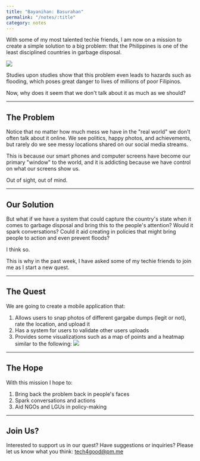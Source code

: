 ```yaml
---
title: "Bayanihan: Basurahan"
permalink: "/notes/:title"
category: notes
---
```


With some of my most talented techie friends, I am now on a mission to create a simple solution to a big problem: that the Philippines is one of the least disciplined countries in garbage disposal.<!--more-->

![](https://previews.dropbox.com/p/thumb/AAg6l2NgE2B9F2mYHvLQkPhg4wW2V7Vj-u8zbVU9BMygpU1P8Pxs9P0-wXlgq2h-PFtZ9p4SCL8eBe1S_Tbum6P8Rf1bnBjQQNMOJ4r_Wj-iUgC-To_Z6HwJPu9MddX3YzEBVndJ_VBBBPhIfMYPh_jBACmLQqMsbbRBmg3Vt1lQv5HbR3zf6uYsosePwcR0kl34GZ-LpledjtlCVfNc397qI5kx8J4WUVvU1eSausWj1a4SBjdj6cOmIFuWGsGDL9iBLCcHSY84dZI3IZHa6Lw-XlNRXMfY9JdTXYnftF-FxzqTQzpjMBViqwT4nXl20-Hvjd8xcsR2AtgqgtEJorOB/p.jpeg)

Studies upon studies show that this problem even leads to hazards such as flooding, which poses great danger to lives of millions of poor Filipinos.

Now, why does it seem that we don't talk about it as much as we should?

---

## The Problem

Notice that no matter how much mess we have in the "real world" we don't often talk about it online. We see politics, happy photos, and achievements, but rarely do we see messy locations shared on our social media streams.

This is because our smart phones and computer screens have become our primary "window" to the world, and it is addicting because we have control on what our screens show us.

Out of sight, out of mind.

---

## Our Solution

But what if we have a system that could capture the country's state when it comes to garbage disposal and bring this to the people's attention? Would it spark conversations? Could it aid creating in policies that might bring people to action and even prevent floods?

I think so.

This is why in the past week, I have asked some of my techie friends to join me as I start a new quest.

---

## The Quest

We are going to create a mobile application that:
1. Allows users to snap photos of different gargabe dumps (legit or not), rate the location, and upload it
2. Has a system for users to validate other users uploads
3. Provides some visualizations such as a map of points and a heatmap similar to the following:
![](https://previews.dropbox.com/p/thumb/AAhy6sa_bXyC2wMT4FlUw98bjn0sBQumA9EJNGNq5MIKvoApJ9hTgSD_hyEocqe6yR2TVsq95IPCsYza6ZhEuoX-6G4PtX8ZDosOqw7aYA_XTBX_OJ3Yw9Jx42NZ5-olDgUOdGoyA4ZZ7IM8jA3eMbs4HDhg4bpTBxX7NpUwwXbKmXRLjSLeBfrl5fJVbCW2sBpJH0X6oeqkDqwe4DsyvKhrvVH-O_-AZQTRP2mW2dpI3XucYO7oLNls3jo5c8ShYXIPohJWQC57hjuR3yswR2crKVu2lIjLmv7YgDIfGL7fNVCDmrJOIy76HDoDuIBJhse-nuLv9uma0h1J9u4LBhF7/p.png)

---

## The Hope

With this mission I hope to:
1. Bring back the problem back in people's faces
2. Spark conversations and actions
3. Aid NGOs and LGUs in policy-making

---

## Join Us?

Interested to support us in our quest? Have suggestions or inquiries? Please let us know what you think: <a href="mailto:tech4good.pm.me">tech4good@pm.me</a>

